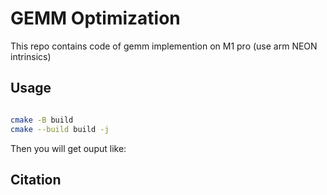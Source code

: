 # GEMM Optimization

This repo contains code of gemm implemention on M1 pro (use arm NEON intrinsics)

## Usage

```bash

cmake -B build
cmake --build build -j
```

Then you will get ouput like:

## Citation